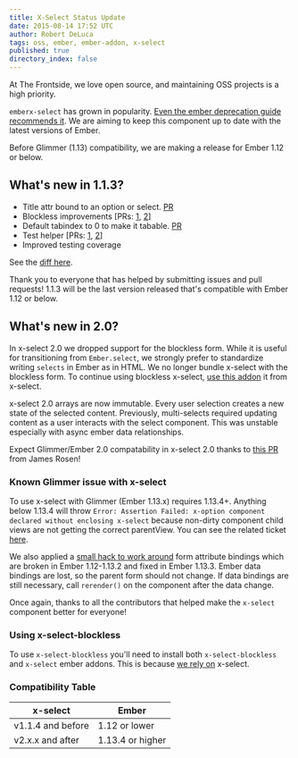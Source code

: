 ```yaml
---
title: X-Select Status Update
date: 2015-08-14 17:52 UTC
author: Robert DeLuca
tags: oss, ember, ember-addon, x-select
published: true
directory_index: false
---
```

At The Frontside, we love open source, and maintaining OSS projects is a high priority.

`emberx-select` has grown in popularity. [Even the ember deprecation guide recommends it](http://emberjs.com/deprecations/v1.x/#toc_ember-select). We are aiming to keep this component up to date with the latest versions of Ember.

Before Glimmer (1.13) compatibility, we are making a release for Ember 1.12 or below.

## What's new in 1.1.3?

- Title attr bound to an option or select. [PR](https://github.com/thefrontside/emberx-select/pull/32)
- Blockless improvements [PRs: [1](https://github.com/thefrontside/emberx-select/pull/31), [2](https://github.com/thefrontside/emberx-select/commit/46c7acca9f7bd3a67b08f1fc1f6174759d47f465)]
- Default tabindex to 0 to make it tabable. [PR](https://github.com/thefrontside/emberx-select/pull/37)
- Test helper [PRs: [1](https://github.com/thefrontside/emberx-select/pull/14), [2](https://github.com/thefrontside/emberx-select/pull/27)]
- Improved testing coverage

See the [diff here](https://github.com/thefrontside/emberx-select/compare/v1.1.2...v1.1.3).

Thank you to everyone that has helped by submitting issues and pull requests! 1.1.3 will be the last version released that's compatible with Ember 1.12 or below.

## What's new in 2.0?

In x-select 2.0 we dropped support for the blockless form. While it is useful for transitioning
from `Ember.select`, we strongly prefer to standardize writing `selects` in Ember as in HTML.
We no longer bundle x-select with the blockless form. To continue using blockless x-select, [use this addon](https://github.com/thefrontside/emberx-select-blockless) it from x-select.

x-select 2.0 arrays are now immutable. Every user selection creates a new state of the selected content.
Previously, multi-selects required updating content as a user interacts with the select component. This was unstable especially with async ember data relationships.

Expect Glimmer/Ember 2.0 compatability in x-select 2.0 thanks to [this PR](https://github.com/thefrontside/emberx-select/pull/33)
from James Rosen!

### Known Glimmer issue with x-select

To use x-select with Glimmer (Ember 1.13.x) requires 1.13.4+. Anything below
1.13.4 will throw `Error: Assertion Failed: x-option component declared without enclosing x-select`
because non-dirty component child views are not getting the correct parentView. You can see the related
ticket [here](https://github.com/emberjs/ember.js/pull/11651).

We also applied a [small hack to work around](https://github.com/thefrontside/emberx-select/commit/843f76d6a033f587f9b5edb5fb0758c05e5629c3)
form attribute bindings which are broken in Ember 1.12-1.13.2 and fixed in Ember 1.13.3.
Ember data bindings are lost, so the parent form should not change. If data bindings are still necessary, call `rerender()` on the component after the data change.

Once again, thanks to all the contributors that helped make the `x-select` component better for everyone!

### Using x-select-blockless

To use `x-select-blockless` you'll need to install both `x-select-blockless` and `x-select` ember addons. This is because
[we rely on](https://github.com/thefrontside/emberx-select-blockless/blob/master/package.json#L42) x-select.


### Compatibility Table

|  x-select | Ember   |
|-----------|---------|
| v1.1.4 and before    | 1.12 or lower |
| v2.x.x and after     | 1.13.4 or higher |
